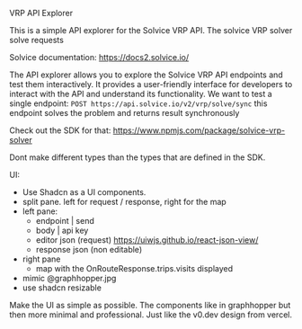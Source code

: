 VRP API Explorer

This is a simple API explorer for the Solvice VRP API.
The solvice VRP solver solve requests

Solvice documentation: https://docs2.solvice.io/

The API explorer allows you to explore the Solvice VRP API endpoints and test them interactively.
It provides a user-friendly interface for developers to interact with the API and understand its functionality.
We want to test a single endpoint:
`POST https://api.solvice.io/v2/vrp/solve/sync`
this endpoint solves the problem and returns result synchronously

Check out the SDK for that: https://www.npmjs.com/package/solvice-vrp-solver

Dont make different types than the types that are defined in the SDK.


UI:
- Use Shadcn as a UI components.
- split pane. left for request / response, right for the map
- left pane:
  - endpoint | send
  - body | api key
  - editor json (request) https://uiwjs.github.io/react-json-view/
  - response json (non editable)
- right pane
  - map with the OnRouteResponse.trips.visits displayed
- mimic @graphhopper.jpg
- use shadcn resizable


Make the UI as simple as possible. The components like in graphhopper but then more minimal and professional. Just like the v0.dev design from vercel.

